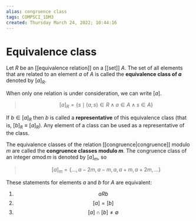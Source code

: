 ```yaml
---
alias: congruence class
tags: COMPSCI_1DM3
created: Thursday March 24, 2022; 10:44:16 
---
```

# Equivalence class
Let $R$ be an [[equivalence relation]] on a [[set]] $A$. The set of all elements that are related to an element $a$ of $A$ is called the **equivalence class of $a$** denoted by $[a]_R$. 

When only one relation is under consideration, we can write $[a]$.

> $$[a]_R=\{s\mid (a,s)\in R\land a\in A\land s\in A\}$$

If $b\in [a]_R$ then $b$ is called a **representative** of this equivalence class (that is, $[b]_R\equiv [a]_R$). Any element of a class can be used as a representative of the class.

The equivalence classes of the relation [[congruence|congruence]] modulo $m$ are called the **congruence classes modulo $m$**. The congruence class of an integer $a\operatorname{mod} m$ is denoted by $[a]_m,$ so 

> $$[a]_m=\left\{\dots,a-2m, a-m,a,a+m,a+2m,\dots\right\}$$

These statements for elements $a$ and $b$ for $A$ are equivalent:

1. $$aRb$$
2. $$[a]=[b]$$
3. $$[a]\cap[b]\neq\emptyset$$